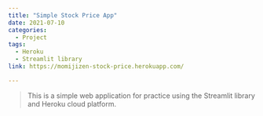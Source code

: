 ```yaml
---
title: "Simple Stock Price App"
date: 2021-07-10
categories:
  - Project
tags:
  - Heroku
  - Streamlit library
link: https://momijizen-stock-price.herokuapp.com/

---
```

>This is a simple web application for practice using the Streamlit library and Heroku cloud platform.
